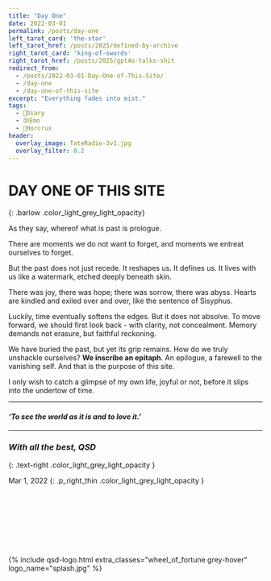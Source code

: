 ```yaml
---
title: "Day One"
date: 2022-03-01
permalink: /posts/day-one
left_tarot_card: 'the-star'
left_tarot_href: /posts/2025/defined-by-archive
right_tarot_card: 'king-of-swords'
right_tarot_href: /posts/2025/gpt4o-talks-shit
redirect_from: 
  - /posts/2022-03-01-Day-One-of-This-Site/
  - /day-one
  - /day-one-of-this-site
excerpt: "Everything fades into mist."
tags:
  - 📘Diary
  - 😢Emo
  - 💍Horcrux
header:
  overlay_image: TateRadio-3v1.jpg
  overlay_filter: 0.2
---
```


# DAY ONE OF THIS SITE
{: .barlow .color_light_grey_light_opacity}

As they say, whereof what is past is prologue.

There are moments we do not want to forget, and moments we entreat ourselves to forget. 

But the past does not just recede. It reshapes us. It defines us. It lives with us like a watermark, etched deeply beneath skin. 

There was joy, there was hope; there was sorrow, there was abyss. Hearts are kindled and exiled over and over, like the sentence of Sisyphus.

Luckily, time eventually softens the edges. But it does not absolve. To move forward, we should first look back - with clarity, not concealment. Memory demands not erasure, but faithful reckoning.

We have buried the past, but yet its grip remains. How do we truly unshackle ourselves? **We inscribe an epitaph**. An epilogue, a farewell to the vanishing self. And that is the purpose of this site.

I only wish to catch a glimpse of my own life, joyful or not, before it slips into the undertow of time.

--- 
<h4 class="text-center macaron grey-hover" style='font-style: italic; cursor: crosshair;'>‘To see the world as it is and to love it.’</h4>

---

### *With all the best, QSD*
{: .text-right .color_light_grey_light_opacity }

Mar 1, 2022
{: .p_right_thin .color_light_grey_light_opacity }

<div style="height: 8em;"></div>

{% include qsd-logo.html extra_classes="wheel_of_fortune grey-hover" logo_name="splash.jpg" %}